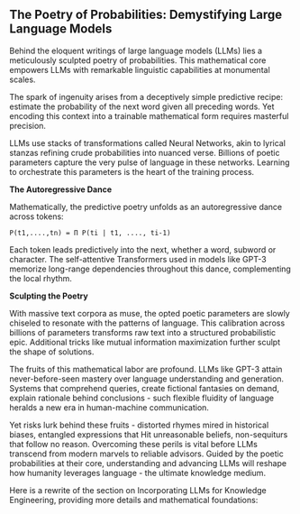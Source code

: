 ## The Poetry of Probabilities: Demystifying Large Language Models

Behind the eloquent writings of large language models (LLMs) lies a meticulously sculpted poetry of probabilities. This mathematical core empowers LLMs with remarkable linguistic capabilities at monumental scales.

The spark of ingenuity arises from a deceptively simple predictive recipe: estimate the probability of the next word given all preceding words. Yet encoding this context into a trainable mathematical form requires masterful precision.

LLMs use stacks of transformations called Neural Networks, akin to lyrical stanzas refining crude probabilities into nuanced verse. Billions of poetic parameters capture the very pulse of language in these networks. Learning to orchestrate this parameters is the heart of the training process.

**The Autoregressive Dance**

Mathematically, the predictive poetry unfolds as an autoregressive dance across tokens:

```
P(t1,....,tn) = Π P(ti | t1, ...., ti-1) 
```

Each token leads predictively into the next, whether a word, subword or character. The self-attentive Transformers used in models like GPT-3 memorize long-range dependencies throughout this dance, complementing the local rhythm.

**Sculpting the Poetry**

With massive text corpora as muse, the opted poetic parameters are slowly chiseled to resonate with the patterns of language. This calibration across billions of parameters transforms raw text into a structured probabilistic epic. Additional tricks like mutual information maximization further sculpt the shape of solutions.

The fruits of this mathematical labor are profound. LLMs like GPT-3 attain never-before-seen mastery over language understanding and generation. Systems that comprehend queries, create fictional fantasies on demand, explain rationale behind conclusions - such flexible fluidity of language heralds a new era in human-machine communication.

Yet risks lurk behind these fruits - distorted rhymes mired in historical biases, entangled expressions that Hit unreasonable beliefs, non-sequiturs that follow no reason. Overcoming these perils is vital before LLMs transcend from modern marvels to reliable advisors. Guided by the poetic probabilities at their core, understanding and advancing LLMs will reshape how humanity leverages language - the ultimate knowledge medium.

Here is a rewrite of the section on Incorporating LLMs for Knowledge Engineering, providing more details and mathematical foundations:
